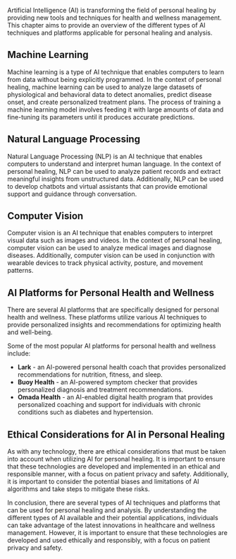 

Artificial Intelligence (AI) is transforming the field of personal healing by providing new tools and techniques for health and wellness management. This chapter aims to provide an overview of the different types of AI techniques and platforms applicable for personal healing and analysis.

Machine Learning
----------------

Machine learning is a type of AI technique that enables computers to learn from data without being explicitly programmed. In the context of personal healing, machine learning can be used to analyze large datasets of physiological and behavioral data to detect anomalies, predict disease onset, and create personalized treatment plans. The process of training a machine learning model involves feeding it with large amounts of data and fine-tuning its parameters until it produces accurate predictions.

Natural Language Processing
---------------------------

Natural Language Processing (NLP) is an AI technique that enables computers to understand and interpret human language. In the context of personal healing, NLP can be used to analyze patient records and extract meaningful insights from unstructured data. Additionally, NLP can be used to develop chatbots and virtual assistants that can provide emotional support and guidance through conversation.

Computer Vision
---------------

Computer vision is an AI technique that enables computers to interpret visual data such as images and videos. In the context of personal healing, computer vision can be used to analyze medical images and diagnose diseases. Additionally, computer vision can be used in conjunction with wearable devices to track physical activity, posture, and movement patterns.

AI Platforms for Personal Health and Wellness
---------------------------------------------

There are several AI platforms that are specifically designed for personal health and wellness. These platforms utilize various AI techniques to provide personalized insights and recommendations for optimizing health and well-being.

Some of the most popular AI platforms for personal health and wellness include:

* **Lark** - an AI-powered personal health coach that provides personalized recommendations for nutrition, fitness, and sleep.
* **Buoy Health** - an AI-powered symptom checker that provides personalized diagnosis and treatment recommendations.
* **Omada Health** - an AI-enabled digital health program that provides personalized coaching and support for individuals with chronic conditions such as diabetes and hypertension.

Ethical Considerations for AI in Personal Healing
-------------------------------------------------

As with any technology, there are ethical considerations that must be taken into account when utilizing AI for personal healing. It is important to ensure that these technologies are developed and implemented in an ethical and responsible manner, with a focus on patient privacy and safety. Additionally, it is important to consider the potential biases and limitations of AI algorithms and take steps to mitigate these risks.

In conclusion, there are several types of AI techniques and platforms that can be used for personal healing and analysis. By understanding the different types of AI available and their potential applications, individuals can take advantage of the latest innovations in healthcare and wellness management. However, it is important to ensure that these technologies are developed and used ethically and responsibly, with a focus on patient privacy and safety.
